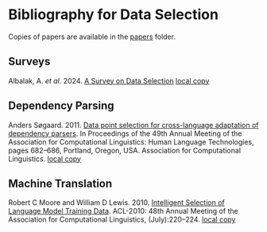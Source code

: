 # Bibliography for Data Selection

Copies of papers are available in the [papers](./papers) folder.

## Surveys

Albalak, A. *et al*. 2024. [A Survey on Data Selection](https://arxiv.org/abs/2402.16827) [local copy](./papers/a_survey_of_data_selection_for_language_models.pdf)




## Dependency Parsing

Anders Søgaard. 2011. [Data point selection for cross-language adaptation of dependency parsers](https://aclanthology.org/P11-2120). In Proceedings of the 49th Annual Meeting of the Association for Computational Linguistics: Human Language Technologies, pages 682–686, Portland, Oregon, USA. Association for Computational Linguistics. [local copy](./papers/data_point_selection_for_cross-language_adaptation_of_dependency_parsers.pdf)

## Machine Translation

Robert C Moore and William D Lewis. 2010. [IntelligentSelection of Language Model Training Data](https://aclanthology.org/P10-2041).ACL-2010: 48th Annual Meeting of the Associationfor Computational Linguistics, (July):220–224. [local copy](./papers/intelligent_selection_of_language_model_training_data.pdf)





